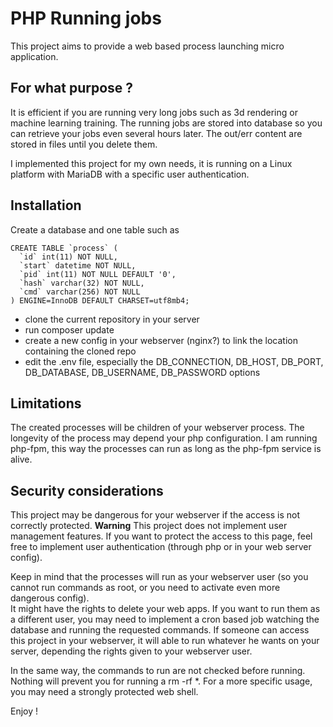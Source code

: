 PHP Running jobs
================

This project aims to provide a web based process launching micro application. 

For what purpose ?
------------------
It is efficient if you are running very long jobs such as 3d rendering or machine learning training. The running jobs are stored into database so you can retrieve your jobs even several hours later. 
The out/err content are stored in files until you delete them. 

I implemented this project for my own needs, it is running on a Linux platform with MariaDB with a specific user authentication.

Installation
------------

Create a database and one table such as

```
CREATE TABLE `process` (
  `id` int(11) NOT NULL,
  `start` datetime NOT NULL,
  `pid` int(11) NOT NULL DEFAULT '0',
  `hash` varchar(32) NOT NULL,
  `cmd` varchar(256) NOT NULL
) ENGINE=InnoDB DEFAULT CHARSET=utf8mb4;
```

* clone the current repository in your server
* run composer update
* create a new config in your webserver (nginx?) to link the location containing the cloned repo
* edit the .env file, especially the DB_CONNECTION, DB_HOST, DB_PORT, DB_DATABASE, DB_USERNAME, DB_PASSWORD options

Limitations
-----------
The created processes will be children of your webserver process. The longevity of the process may depend your php configuration. I am running php-fpm, this way the processes can run as long as the php-fpm service is alive. 

Security considerations
-----------------------
This project may be dangerous for your webserver if the access is not correctly protected. 
**Warning** This project does not implement user management features. If you want to protect the access to this page, feel free to implement user authentication (through php or in your web server config).

Keep in mind that the processes will run as your webserver user (so you cannot run commands as root, or you need to activate even more dangerous config).   
It might have the rights to delete your web apps. If you want to run them as a different user, you may need to implement a cron based job watching the database and running the requested commands.
If someone can access this project in your webserver, it will able to run whatever he wants on your server, depending the rights given to your webserver user. 

In the same way, the commands to run are not checked before running. Nothing will prevent you for running a rm -rf *. For a more specific usage, you may need a strongly protected web shell.

Enjoy ! 